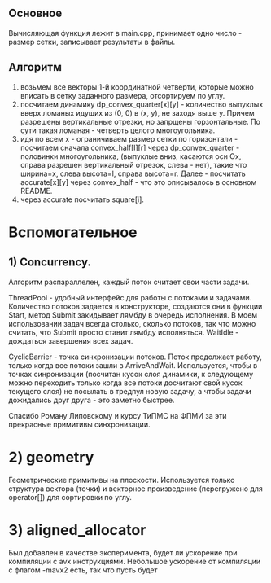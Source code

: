 ## Основное ##
Вычисляющая функция лежит в main.cpp, принимает одно число - размер сетки, записывает результаты в файлы.

## Алгоритм ##
1) возьмем все векторы 1-й координатной четверти, которые можно вписать в сетку заданного размера, отсортируем по углу.
2) посчитаем динамику dp_convex_quarter[x][y] - количество выпуклых вверх ломаных идущих из (0, 0) в (x, y), не заходя выше y. Причем разрешены вертикальные отрезки, но запрщены горзонтальные. По сути такая ломаная - четверть целого многоугольника.
3) идя по всем x - ограничиваем размер сетки по горизонтали - посчитаем сначала convex_half[l][r] через dp_convex_quarter - половинки многоугольника, (выпуклые вниз, касаются оси Ox, справа разрешен вертикальный отрезок, слева - нет), такие что ширина=x, слева высота=l, справа высота=r. Далее - посчитать accurate[x][y] через convex_half - что это описывалось в основном README.
4) через accurate посчитать square[i].

# Вспомогательное #
## 1) Concurrency. ##

Алгоритм распараллелен, каждый поток считает свои части задачи.

ThreadPool - удобный интерфейс для работы с потоками и задачами. Количество потоков задается в конструкторе, создаются они в функции Start, метод Submit закидывает лямбду в очередь исполнения. В моем использовании задач всегда столько, сколько потоков, так что можно считать, что Submit просто ставит лямбду исполняться. WaitIdle - дождаться завершения всех задач.

CyclicBarrier - точка синхронизации потоков. Поток продолжает работу, только когда все потоки зашли в ArriveAndWait. Используется, чтобы в точках синронизации (посчитан кусок слоя динамики, к следующему можно переходить только когда все потоки досчитают свой кусок текущего слоя) не посылать в тредпул новую задачу, а чтобы задачи дожидались друг друга - это заметно быстрее.

Спасибо Роману Липовскому и курсу ТиПМС на ФПМИ за эти прекрасные примитивы синхронизации.

# 2) geometry #
Геометрические примитивы на плоскости. Используется только структура вектора (точки) и векторное произведение (перегружено для operator[]) для сортировки по углу.

# 3) aligned_allocator #
Был добавлен в качестве эксперимента, будет ли ускорение при компиляции с avx инструкциями. Небольшое ускорение от компиляции с флагом -mavx2 есть, так что пусть будет